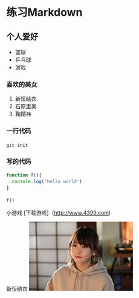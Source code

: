 # 练习Markdown

## 个人爱好
* 篮球
* 乒乓球
* 游戏

### 喜欢的美女
1. 新恒结衣
2. 石原里美
3. 鞠婧祎

### 一行代码
`git init`

### 写的代码
```javascript
function f(){
  console.log('hello world')
}

f()
```


小游戏 [下载游戏]（http://www.4399.com)

新恒结衣 ![新恒结衣](下载.png)